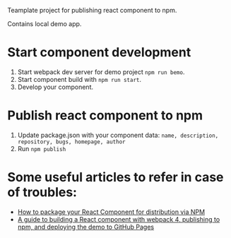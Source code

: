 Teamplate project for publishing react component to npm.

Contains local demo app.

# Start component development
1. Start webpack dev server for demo project `npm run bemo`.
2. Start component build with `npm run start`.
3. Develop your component.

# Publish react component to npm
1. Update package.json with your component data: `name, description, repository, bugs, homepage, author`
2. Run `npm publish`

# Some useful articles to refer in case of troubles:
* [How to package your React Component for distribution via NPM](https://itnext.io/how-to-package-your-react-component-for-distribution-via-npm-d32d4bf71b4f)
* [A guide to building a React component with webpack 4, publishing to npm, and deploying the demo to GitHub Pages](https://medium.com/dailyjs/building-a-react-component-with-webpack-publish-to-npm-deploy-to-github-guide-6927f60b3220)
